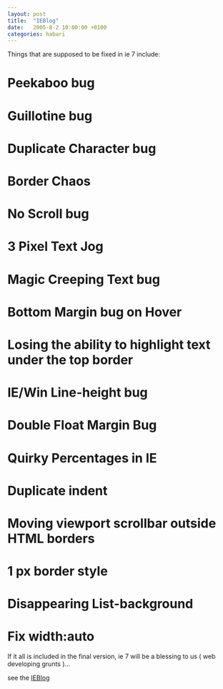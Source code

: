 ```yaml
---
layout: post
title:  "IEBlog"
date:   2005-8-2 10:00:00 +0100
categories: habari
---
```

Things that are supposed to be fixed in ie 7 include:

# Peekaboo bug
# Guillotine bug
# Duplicate Character bug
# Border Chaos
# No Scroll bug
# 3 Pixel Text Jog
# Magic Creeping Text bug
# Bottom Margin bug on Hover
# Losing the ability to highlight text under the top border
# IE/Win Line-height bug
# Double Float Margin Bug
# Quirky Percentages in IE
# Duplicate indent
# Moving viewport scrollbar outside HTML borders
# 1 px border style
# Disappearing List-background
# Fix width:auto

If it all is included in the final version, ie 7 will be a blessing to us ( web developing grunts )...

see the
<a href="http://blogs.msdn.com/ie/default.aspx">IEBlog</a>